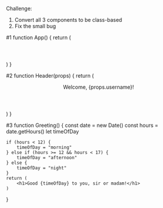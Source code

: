 
Challenge:
1. Convert all 3 components to be class-based
2. Fix the small bug

#1
function App() {
    return (
        <div>
            <Header />
            <Greeting />
        </div>
    )
}

#2
function Header(props) {
    return (
        <header>
            <p>Welcome, {props.username}!</p>
        </header>
    )
}

#3
function Greeting() {
    const date = new Date()
    const hours = date.getHours()
    let timeOfDay
    
    if (hours < 12) {
        timeOfDay = "morning"
    } else if (hours >= 12 && hours < 17) {
        timeOfDay = "afternoon"
    } else {
        timeOfDay = "night"
    }
    return (
        <h1>Good {timeOfDay} to you, sir or madam!</h1>
    )
}
